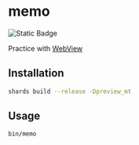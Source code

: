# memo

![Static Badge](https://img.shields.io/badge/PURE-VIBE_CODING-magenta)

Practice with [WebView](https://github.com/naqvis/webview)

## Installation

```sh
shards build --release -Dpreview_mt
```

## Usage

```
bin/memo
```
